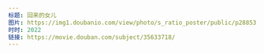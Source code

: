 ```yaml
---
标题: 回来的女儿
图片: https://img1.doubanio.com/view/photo/s_ratio_poster/public/p2885326350.jpg
时时: 2022
链接: https://movie.douban.com/subject/35633718/
---
```

